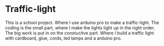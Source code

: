 # Traffic-light

This is a school project. Where I use arduino pro to make a traffic-light. 
The coding is the small part, where I make the lights light up in the right order.
The big work is put in on the constucitve part. Where I build a traffic light with cardboard, glue, cords, led lamps and a arduino pro. 